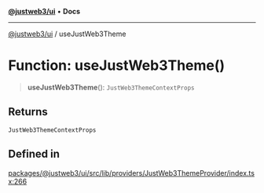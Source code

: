 [**@justweb3/ui**](../README.md) • **Docs**

***

[@justweb3/ui](../globals.md) / useJustWeb3Theme

# Function: useJustWeb3Theme()

> **useJustWeb3Theme**(): `JustWeb3ThemeContextProps`

## Returns

`JustWeb3ThemeContextProps`

## Defined in

[packages/@justweb3/ui/src/lib/providers/JustWeb3ThemeProvider/index.tsx:266](https://github.com/JustaName-id/JustaName-sdk/blob/dc845c10af242e3ca87d95ef392516ac0bfa8b95/packages/@justweb3/ui/src/lib/providers/JustWeb3ThemeProvider/index.tsx#L266)
